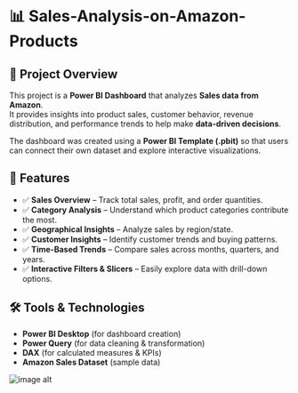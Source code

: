 #  📊 Sales-Analysis-on-Amazon-Products 

## 🚀 Project Overview  
This project is a **Power BI Dashboard** that analyzes **Sales data from Amazon**.  
It provides insights into product sales, customer behavior, revenue distribution, and performance trends to help make **data-driven decisions**.  

The dashboard was created using a **Power BI Template (.pbit)** so that users can connect their own dataset and explore interactive visualizations.  


## 📂 Features  
- ✅ **Sales Overview** – Track total sales, profit, and order quantities.  
- ✅ **Category Analysis** – Understand which product categories contribute the most.  
- ✅ **Geographical Insights** – Analyze sales by region/state.  
- ✅ **Customer Insights** – Identify customer trends and buying patterns.  
- ✅ **Time-Based Trends** – Compare sales across months, quarters, and years.  
- ✅ **Interactive Filters & Slicers** – Easily explore data with drill-down options.  



## 🛠️ Tools & Technologies  
- **Power BI Desktop** (for dashboard creation)  
- **Power Query** (for data cleaning & transformation)  
- **DAX** (for calculated measures & KPIs)  
- **Amazon Sales Dataset** (sample data)  

![image alt]([image_url](https://github.com/Tanisha-K-S/Sales-Analysis-on-Amazon-Products/blob/c4ec6b0b57f2ac8fdcc9eaaf3fb8ae9e995fcd88/Amazon%20Sales%20Dashboard.jpg))


